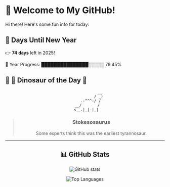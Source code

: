 # 🦖 Welcome to My GitHub!

Hi there! Here's some fun info for today:

## 📅 Days Until New Year
👉 **74 days** left in 2025!

📅 Year Progress: ███████████████░░░░░ 79.45%

## 🌟 🦕 Dinosaur of the Day 🌟

<div align="center">

```text
             __
            / _)
     .-^^^-/ /
  __/       /
 <__.|_|-|_|
```

> ### **Stokesosaurus**
> Some experts think this was the earliest tyrannosaur.

---

## 📊 GitHub Stats
![GitHub stats](https://github-readme-stats.vercel.app/api?username=MAadinP&show_icons=true&theme=tokyonight)

![Top Languages](https://github-readme-stats.vercel.app/api/top-langs/?username=MAadinP&layout=compact&theme=tokyonight&cache_seconds=1)


</div>